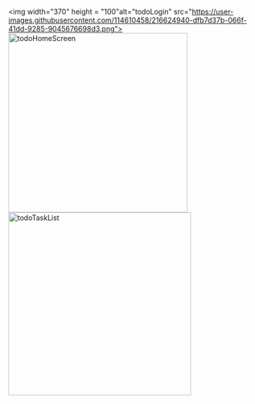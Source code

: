
<img width="370" height = "100"alt="todoLogin" src="https://user-images.githubusercontent.com/114610458/216624940-dfb7d37b-066f-41dd-9285-9045676698d3.png">
<img width="356/2" alt="todoHomeScreen" src="https://user-images.githubusercontent.com/114610458/216624973-f4d1ecb1-c464-4419-8a6d-34a16a6e2796.png">
<img width="363/2" alt="todoTaskList" src="https://user-images.githubusercontent.com/114610458/216624990-5c097df5-0450-4861-95c8-3e64a49710e4.png">
